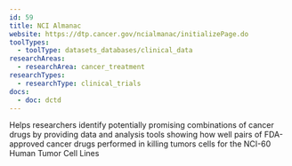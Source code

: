 ```yaml
---
id: 59
title: NCI Almanac
website: https://dtp.cancer.gov/ncialmanac/initializePage.do
toolTypes:
  - toolType: datasets_databases/clinical_data
researchAreas:
  - researchArea: cancer_treatment
researchTypes:
  - researchType: clinical_trials
docs:
  - doc: dctd
---
```

Helps researchers identify potentially promising combinations of cancer drugs by providing data and analysis tools showing how well pairs of FDA-approved cancer drugs performed in killing tumors cells for the NCI-60 Human Tumor Cell Lines
